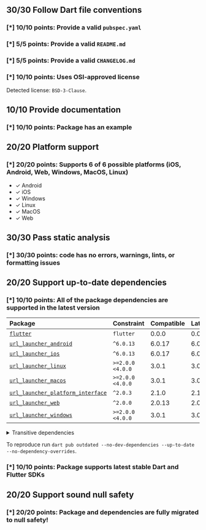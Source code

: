 ## 30/30 Follow Dart file conventions

### [*] 10/10 points: Provide a valid `pubspec.yaml`


### [*] 5/5 points: Provide a valid `README.md`


### [*] 5/5 points: Provide a valid `CHANGELOG.md`


### [*] 10/10 points: Uses OSI-approved license

Detected license: `BSD-3-Clause`.

## 10/10 Provide documentation

### [*] 10/10 points: Package has an example


## 20/20 Platform support

### [*] 20/20 points: Supports 6 of 6 possible platforms (**iOS**, **Android**, **Web**, **Windows**, **MacOS**, **Linux**)

* ✓ Android
* ✓ iOS
* ✓ Windows
* ✓ Linux
* ✓ MacOS
* ✓ Web

## 30/30 Pass static analysis

### [*] 30/30 points: code has no errors, warnings, lints, or formatting issues


## 20/20 Support up-to-date dependencies

### [*] 10/10 points: All of the package dependencies are supported in the latest version

|Package|Constraint|Compatible|Latest|
|:-|:-|:-|:-|
|[`flutter`]|`flutter`|0.0.0|0.0.0|
|[`url_launcher_android`]|`^6.0.13`|6.0.17|6.0.17|
|[`url_launcher_ios`]|`^6.0.13`|6.0.17|6.0.17|
|[`url_launcher_linux`]|`>=2.0.0 <4.0.0`|3.0.1|3.0.1|
|[`url_launcher_macos`]|`>=2.0.0 <4.0.0`|3.0.1|3.0.1|
|[`url_launcher_platform_interface`]|`^2.0.3`|2.1.0|2.1.0|
|[`url_launcher_web`]|`^2.0.0`|2.0.13|2.0.13|
|[`url_launcher_windows`]|`>=2.0.0 <4.0.0`|3.0.1|3.0.1|

<details><summary>Transitive dependencies</summary>

|Package|Constraint|Compatible|Latest|
|:-|:-|:-|:-|
|[`characters`]|-|1.2.0|1.2.1|
|[`collection`]|-|1.16.0|1.16.0|
|[`flutter_web_plugins`]|-|0.0.0|0.0.0|
|[`js`]|-|0.6.4|0.6.4|
|[`material_color_utilities`]|-|0.1.4|0.2.0|
|[`meta`]|-|1.7.0|1.8.0|
|[`plugin_platform_interface`]|-|2.1.2|2.1.2|
|[`sky_engine`]|-|0.0.99|0.0.99|
|[`vector_math`]|-|2.1.2|2.1.2|
</details>

To reproduce run `dart pub outdated --no-dev-dependencies --up-to-date --no-dependency-overrides`.

[`flutter`]: https://pub.dev/packages/flutter
[`url_launcher_android`]: https://pub.dev/packages/url_launcher_android
[`url_launcher_ios`]: https://pub.dev/packages/url_launcher_ios
[`url_launcher_linux`]: https://pub.dev/packages/url_launcher_linux
[`url_launcher_macos`]: https://pub.dev/packages/url_launcher_macos
[`url_launcher_platform_interface`]: https://pub.dev/packages/url_launcher_platform_interface
[`url_launcher_web`]: https://pub.dev/packages/url_launcher_web
[`url_launcher_windows`]: https://pub.dev/packages/url_launcher_windows
[`characters`]: https://pub.dev/packages/characters
[`collection`]: https://pub.dev/packages/collection
[`flutter_web_plugins`]: https://pub.dev/packages/flutter_web_plugins
[`js`]: https://pub.dev/packages/js
[`material_color_utilities`]: https://pub.dev/packages/material_color_utilities
[`meta`]: https://pub.dev/packages/meta
[`plugin_platform_interface`]: https://pub.dev/packages/plugin_platform_interface
[`sky_engine`]: https://pub.dev/packages/sky_engine
[`vector_math`]: https://pub.dev/packages/vector_math


### [*] 10/10 points: Package supports latest stable Dart and Flutter SDKs


## 20/20 Support sound null safety

### [*] 20/20 points: Package and dependencies are fully migrated to null safety!

